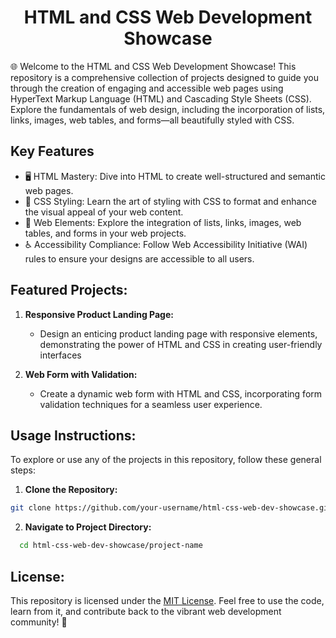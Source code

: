 <div align="center">
  
# HTML and CSS Web Development Showcase

</div>

🌐 Welcome to the HTML and CSS Web Development Showcase! This repository is a comprehensive collection of projects designed to guide you through the creation of engaging and accessible web pages using HyperText Markup Language (HTML) and Cascading Style Sheets (CSS). Explore the fundamentals of web design, including the incorporation of lists, links, images, web tables, and forms—all beautifully styled with CSS.

## Key Features

  - 🖥️ HTML Mastery: Dive into HTML to create well-structured and semantic web pages.
  - 🎨 CSS Styling: Learn the art of styling with CSS to format and enhance the visual appeal of your web content.
  - 🌈 Web Elements: Explore the integration of lists, links, images, web tables, and forms in your web projects.
  - ♿ Accessibility Compliance: Follow Web Accessibility Initiative (WAI) rules to ensure your designs are accessible to all users.

## **Featured Projects:**

  1. **Responsive Product Landing Page:**
     - Design an enticing product landing page with responsive elements, demonstrating the power of HTML and CSS in creating user-friendly interfaces

  2. **Web Form with Validation:**
     - Create a dynamic web form with HTML and CSS, incorporating form validation techniques for a seamless user experience.

## **Usage Instructions:**

To explore or use any of the projects in this repository, follow these general steps:

1. **Clone the Repository:**

```bash
git clone https://github.com/your-username/html-css-web-dev-showcase.git
```

2. **Navigate to Project Directory:**
 
  ```bash
    cd html-css-web-dev-showcase/project-name
  ```

## **License:**

This repository is licensed under the [MIT License](./LICENSE). Feel free to use the code, learn from it, and contribute back to the vibrant web development community! 🚀
